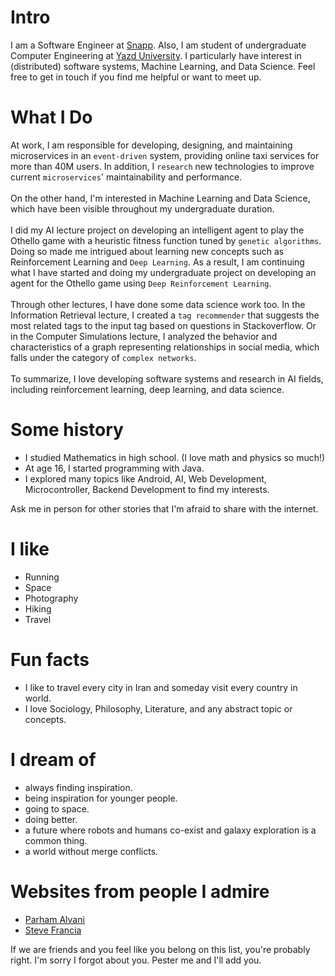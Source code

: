 
# Intro

I am a Software Engineer at [Snapp](https://www.snapp.ir). Also, I am student of undergraduate Computer Engineering at [Yazd University](https://yazd.ac.ir). I particularly have interest in (distributed) software systems, Machine Learning, and Data Science. Feel free to get in touch if you find me helpful or want to meet up.

# What I Do

At work, I am responsible for developing, designing, and maintaining microservices in an `event-driven` system, providing online taxi services for more than 40M users. In addition, I `research` new technologies to improve current `microservices`' maintainability and performance.
\
\
On the other hand, I'm interested in Machine Learning and Data Science, which have been visible throughout my undergraduate duration.
\
\
I did my AI lecture project on developing an intelligent agent to play the Othello game with a heuristic fitness function tuned by `genetic algorithms`. Doing so made me intrigued about learning new concepts such as Reinforcement Learning and `Deep Learning`. As a result, I am continuing what I have started and doing my undergraduate project on developing an agent for the Othello game using `Deep Reinforcement Learning`.
\
\
Through other lectures, I have done some data science work too. In the Information Retrieval lecture, I created a `tag recommender` that suggests the most related tags to the input tag based on questions in Stackoverflow. Or in the Computer Simulations lecture, I analyzed the behavior and characteristics of a graph representing relationships in social media, which falls under the category of `complex networks`.
\
\
To summarize, I love developing software systems and research in AI fields, including reinforcement learning, deep learning, and data science.


# Some history

- I studied Mathematics in high school. (I love math and physics so much!)
- At age 16, I started programming with Java.
- I explored many topics like Android, AI, Web Development, Microcontroller, Backend Development to find my interests.

Ask me in person for other stories that I'm afraid to share with the internet.

# I like

- Running
- Space
- Photography
- Hiking
- Travel

# Fun facts

- I like to travel every city in Iran and someday visit every country in world.
- I love Sociology, Philosophy, Literature, and any abstract topic or concepts.

# I dream of

- always finding inspiration.
- being inspiration for younger people.
- going to space.
- doing better.
- a future where robots and humans co-exist and galaxy exploration is a common thing.
- a world without merge conflicts.

# Websites from people I admire

- [Parham Alvani](https://1995parham.me/)
- [Steve Francia](https://spf13.com/)


If we are friends and you feel like you belong on this list, you're probably right. I'm sorry I forgot about you. Pester me and I'll add you.
